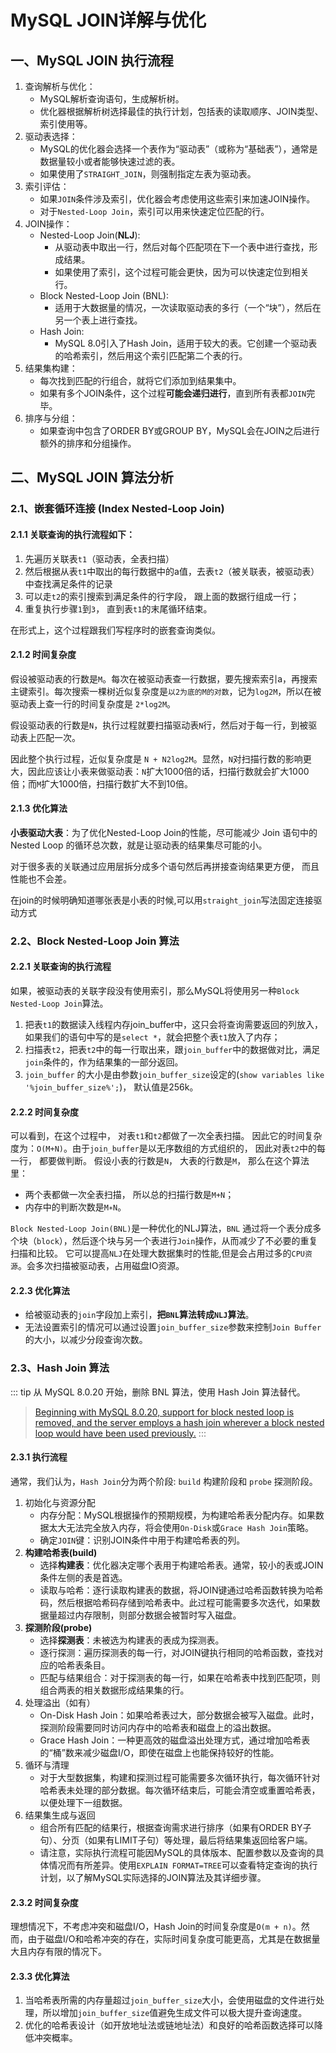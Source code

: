 # MySQL JOIN详解与优化

## 一、MySQL JOIN 执行流程

1. 查询解析与优化：
   - MySQL解析查询语句，生成解析树。
   - 优化器根据解析树选择最佳的执行计划，包括表的读取顺序、JOIN类型、索引使用等。
2. 驱动表选择：
   - MySQL的优化器会选择一个表作为“驱动表”（或称为“基础表”），通常是数据量较小或者能够快速过滤的表。
   - 如果使用了`STRAIGHT_JOIN`，则强制指定左表为驱动表。
3. 索引评估：
   - 如果`JOIN`条件涉及索引，优化器会考虑使用这些索引来加速JOIN操作。
   - 对于`Nested-Loop Join`，索引可以用来快速定位匹配的行。
4. JOIN操作：
   - Nested-Loop Join(**NLJ**):
     - 从驱动表中取出一行，然后对每个匹配项在下一个表中进行查找，形成结果。
     - 如果使用了索引，这个过程可能会更快，因为可以快速定位到相关行。
   - Block Nested-Loop Join (BNL):
     - 适用于大数据量的情况，一次读取驱动表的多行（一个“块”），然后在另一个表上进行查找。
   - Hash Join:
     - MySQL 8.0引入了Hash Join，适用于较大的表。它创建一个驱动表的哈希索引，然后用这个索引匹配第二个表的行。
5. 结果集构建：
   - 每次找到匹配的行组合，就将它们添加到结果集中。
   - 如果有多个JOIN条件，这个过程**可能会递归进行**，直到所有表都`JOIN`完毕。
6. 排序与分组：
   - 如果查询中包含了ORDER BY或GROUP BY，MySQL会在JOIN之后进行额外的排序和分组操作。

## 二、MySQL JOIN 算法分析

### 2.1、嵌套循环连接 (Index Nested-Loop Join)

#### 2.1.1 关联查询的执行流程如下：
1. 先遍历关联表`t1`（驱动表，全表扫描）
2. 然后根据从表`t1`中取出的每行数据中的a值，去表`t2`（被关联表，被驱动表）中查找满足条件的记录
3. 可以走`t2`的索引搜索到满足条件的行字段， 跟上面的数据行组成一行；
4. 重复执行步骤`1`到`3`， 直到表`t1`的末尾循环结束。

在形式上，这个过程跟我们写程序时的嵌套查询类似。

#### 2.1.2 时间复杂度

假设被驱动表的行数是`M`。每次在被驱动表查一行数据，要先搜索索引a，再搜索主键索引。每次搜索一棵树近似复杂度是`以2为底的M的对数`，记为`log2M`，所以在被驱动表上查一行的时间复杂度是 `2*log2M`。

假设驱动表的行数是`N`，执行过程就要扫描驱动表`N`行，然后对于每一行，到被驱动表上匹配一次。 

因此整个执行过程，近似复杂度是 `N + N2log2M`。显然，`N`对扫描行数的影响更大，因此应该让小表来做驱动表：`N`扩大1000倍的话，扫描行数就会扩大1000倍；而`M`扩大1000倍，扫描行数扩大不到10倍。

#### 2.1.3 优化算法

**小表驱动大表**：为了优化Nested-Loop Join的性能，尽可能减少 Join 语句中的 Nested Loop 的循环总次数，就是让驱动表的结果集尽可能的小。

对于很多表的关联通过应用层拆分成多个语句然后再拼接查询结果更方便， 而且性能也不会差。

在join的时候明确知道哪张表是小表的时候,可以用`straight_join`写法固定连接驱动方式

### 2.2、Block Nested-Loop Join 算法

#### 2.2.1 关联查询的执行流程

如果，被驱动表的关联字段没有使用索引，那么MySQL将使用另一种`Block Nested-Loop Join`算法。

1. 把表`t1`的数据读入线程内存join_buffer中，这只会将查询需要返回的列放入，如果我们的语句中写的是`select *`，就会把整个表`t1`放入了内存；
2. 扫描表`t2`，把表`t2`中的每一行取出来，跟`join_buffer`中的数据做对比，满足`join`条件的，作为结果集的一部分返回。
3. `join_buffer` 的大小是由参数`join_buffer_size`设定的(`show variables like '%join_buffer_size%';`)， 默认值是256k。

#### 2.2.2 时间复杂度

可以看到，在这个过程中， 对表`t1`和`t2`都做了一次全表扫描。 因此它的时间复杂度为：`O(M+N)`。由于`join_buffer`是以无序数组的方式组织的， 因此对表`t2`中的每一行， 都要做判断。
假设小表的行数是`N`， 大表的行数是`M`， 那么在这个算法里：
- 两个表都做一次全表扫描， 所以总的扫描行数是`M+N`；
- 内存中的判断次数是`M∗N`。

`Block Nested-Loop Join(BNL)`是一种优化的NLJ算法，`BNL` 通过将一个表分成多个块（`block`），然后逐个块与另一个表进行`Join`操作，从而减少了不必要的重复扫描和比较。
它可以提高`NLJ`在处理大数据集时的性能,但是会占用过多的`CPU资源`。会多次扫描被驱动表，占用磁盘IO资源。

#### 2.2.3 优化算法

- 给被驱动表的`join`字段加上索引，**把`BNL`算法转成`NLJ`算法**。
- 无法设置索引的情况可以通过设置`join_buffer_size`参数来控制`Join Buffer`的大小，以减少分段查询次数。

### 2.3、Hash Join 算法

::: tip 从 MySQL 8.0.20 开始，删除 BNL 算法，使用 Hash Join 算法替代。
> [Beginning with MySQL 8.0.20, support for block nested loop is removed, and the server employs a hash join wherever a block nested loop would have been used previously.](https://dev.mysql.com/doc/refman/8.0/en/hash-joins.html)
:::

#### 2.3.1 执行流程

通常，我们认为，`Hash Join`分为两个阶段: `build` 构建阶段和 `probe` 探测阶段。

1. 初始化与资源分配
   - 内存分配：MySQL根据操作的预期规模，为构建哈希表分配内存。如果数据太大无法完全放入内存，将会使用`On-Disk`或`Grace Hash Join`策略。
   - 确定`JOIN`键：识别JOIN条件中用于构建哈希表的列。
2. **构建哈希表(build)**
   - 选择**构建表**：优化器决定哪个表用于构建哈希表。通常，较小的表或JOIN条件左侧的表是首选。
   - 读取与哈希：逐行读取构建表的数据，将JOIN键通过哈希函数转换为哈希码，然后根据哈希码存储到哈希表中。此过程可能需要多次迭代，如果数据量超过内存限制，则部分数据会被暂时写入磁盘。
3. **探测阶段(probe)**
   - 选择**探测表**：未被选为构建表的表成为探测表。
   - 逐行探测：遍历探测表的每一行，对JOIN键执行相同的哈希函数，查找对应的哈希表条目。
   - 匹配与结果组合：对于探测表的每一行，如果在哈希表中找到匹配项，则组合两表的相关数据形成结果集的行。
4. 处理溢出（如有）
   - On-Disk Hash Join：如果哈希表过大，部分数据会被写入磁盘。此时，探测阶段需要同时访问内存中的哈希表和磁盘上的溢出数据。
   - Grace Hash Join：一种更高效的磁盘溢出处理方式，通过增加哈希表的“桶”数来减少磁盘I/O，即使在磁盘上也能保持较好的性能。
5. 循环与清理
   - 对于大型数据集，构建和探测过程可能需要多次循环执行，每次循环针对哈希表未处理的部分数据。每次循环结束后，可能会清空或重置哈希表，以便处理下一组数据。
6. 结果集生成与返回
   - 组合所有匹配的结果行，根据查询需求进行排序（如果有ORDER BY子句）、分页（如果有LIMIT子句）等处理，最后将结果集返回给客户端。
   - 请注意，实际执行流程可能因MySQL的具体版本、配置参数以及查询的具体情况而有所差异。使用`EXPLAIN FORMAT=TREE`可以查看特定查询的执行计划，以了解MySQL实际选择的JOIN算法及其详细步骤。

#### 2.3.2 时间复杂度

理想情况下，不考虑冲突和磁盘I/O，Hash Join的时间复杂度是`O(m + n)`。然而，由于磁盘I/O和哈希冲突的存在，实际时间复杂度可能更高，尤其是在数据量大且内存有限的情况下。

#### 2.3.3 优化算法

1. 当哈希表所需的内存量超过`join_buffer_size`大小，会使用磁盘的文件进行处理，所以增加`join_buffer_size`值避免生成文件可以极大提升查询速度。
2. 优化的哈希表设计（如开放地址法或链地址法）和良好的哈希函数选择可以降低冲突概率。

